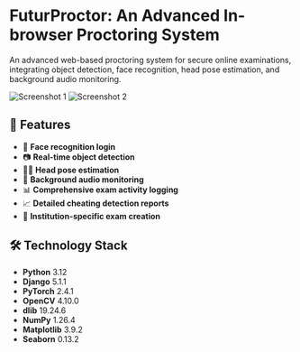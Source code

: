 # FuturProctor: An Advanced In-browser Proctoring System

An advanced web-based proctoring system for secure online examinations, integrating object detection, face recognition, head pose estimation, and background audio monitoring.

![Screenshot 1](path_to_screenshot_1) ![Screenshot 2](path_to_screenshot_2)

## 🚀 Features
- 👤 **Face recognition login**
- 📷 **Real-time object detection**
- 🧑‍💻 **Head pose estimation**
- 🎤 **Background audio monitoring**
- 📊 **Comprehensive exam activity logging**
- 📈 **Detailed cheating detection reports**
- 🏫 **Institution-specific exam creation**

## 🛠️ Technology Stack
- **Python** 3.12
- **Django** 5.1.1
- **PyTorch** 2.4.1
- **OpenCV** 4.10.0
- **dlib** 19.24.6
- **NumPy** 1.26.4
- **Matplotlib** 3.9.2
- **Seaborn** 0.13.2


